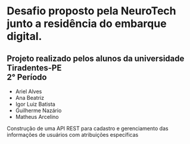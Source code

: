 <h1>Desafio proposto pela NeuroTech junto a residência do embarque digital.</h1>

<h2>Projeto realizado pelos alunos da universidade Tiradentes-PE <br> 2° Período</h2>
    <ul>
        <li>Ariel Alves</li>
        <li>Ana Beatriz </li>
        <li>Igor Luiz Batista</li>
        <li>Guilherme Nazário</li>
        <li>Matheus Arcelino</li>
    </ul>

Construção de uma API REST para cadastro e gerenciamento das informações de usuários com atribuições específicas
